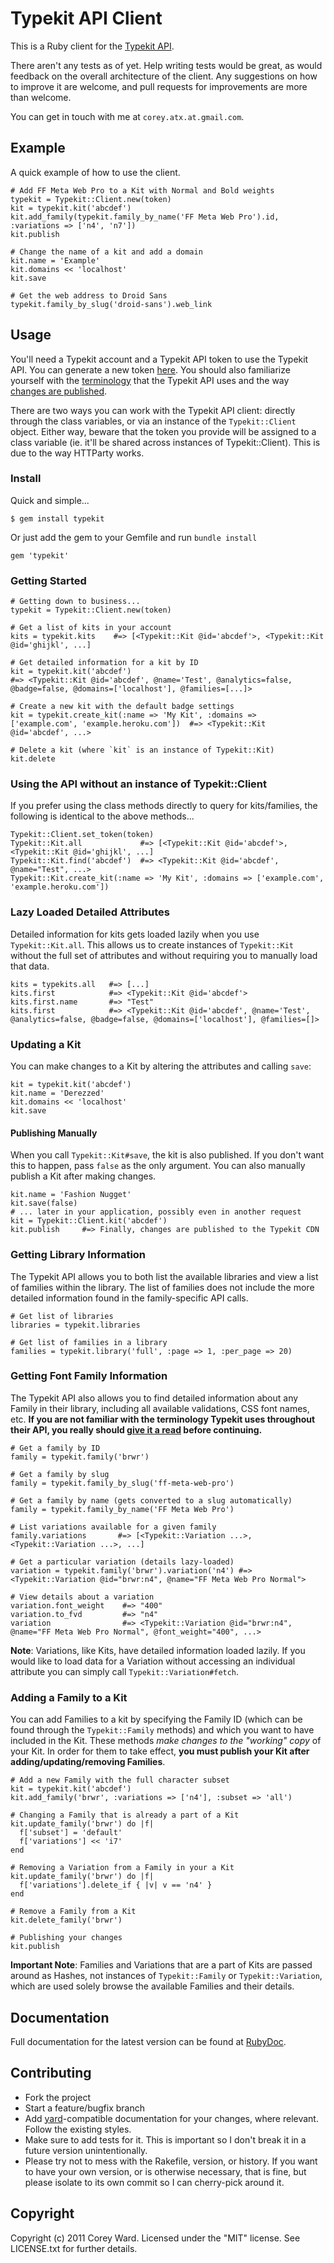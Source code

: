 Typekit API Client
==================

This is a Ruby client for the [Typekit API](http://typekit.com/docs/api).

There aren't any tests as of yet. Help writing tests would be great, as would feedback on the overall architecture of the 
client. Any suggestions on how to improve it are welcome, and pull requests for improvements are more than welcome.

You can get in touch with me at `corey.atx.at.gmail.com`.

Example
-------

A quick example of how to use the client. 

    # Add FF Meta Web Pro to a Kit with Normal and Bold weights
    typekit = Typekit::Client.new(token)
    kit = typekit.kit('abcdef')
    kit.add_family(typekit.family_by_name('FF Meta Web Pro').id, :variations => ['n4', 'n7'])
    kit.publish
    
    # Change the name of a kit and add a domain
    kit.name = 'Example'
    kit.domains << 'localhost'
    kit.save
    
    # Get the web address to Droid Sans
    typekit.family_by_slug('droid-sans').web_link

Usage
-----

You'll need a Typekit account and a Typekit API token to use the Typekit API. You can generate a new token 
[here](https://typekit.com/account/tokens). You should also familiarize yourself with the 
[terminology](http://typekit.com/docs/api/terminology) that the Typekit API uses and the way [changes are published](http://typekit.com/docs/api/kits).

There are two ways you can work with the Typekit API client: directly through the class variables, or via an
instance of the `Typekit::Client` object. Either way, beware that the token you provide will be assigned to
a class variable (ie. it'll be shared across instances of Typekit::Client). This is due to the way HTTParty works.

### Install

Quick and simple...

    $ gem install typekit

Or just add the gem to your Gemfile and run `bundle install`

    gem 'typekit'


### Getting Started

    # Getting down to business...
    typekit = Typekit::Client.new(token)
  
    # Get a list of kits in your account
    kits = typekit.kits    #=> [<Typekit::Kit @id='abcdef'>, <Typekit::Kit @id='ghijkl', ...]

    # Get detailed information for a kit by ID
    kit = typekit.kit('abcdef')
    #=> <Typekit::Kit @id='abcdef', @name='Test', @analytics=false, @badge=false, @domains=['localhost'], @families=[...]>
    
    # Create a new kit with the default badge settings
    kit = typekit.create_kit(:name => 'My Kit', :domains => ['example.com', 'example.heroku.com'])  #=> <Typekit::Kit @id='abcdef', ...>
    
    # Delete a kit (where `kit` is an instance of Typekit::Kit)
    kit.delete

### Using the API without an instance of Typekit::Client

If you prefer using the class methods directly to query for kits/families, the following is identical to the above methods...

    Typekit::Client.set_token(token)
    Typekit::Kit.all             #=> [<Typekit::Kit @id='abcdef'>, <Typekit::Kit @id='ghijkl', ...]
    Typekit::Kit.find('abcdef')  #=> <Typekit::Kit @id='abcdef', @name="Test", ...>
    Typekit::Kit.create_kit(:name => 'My Kit', :domains => ['example.com', 'example.heroku.com'])

### Lazy Loaded Detailed Attributes    

Detailed information for kits gets loaded lazily when you use `Typekit::Kit.all`. This allows us to create instances
of `Typekit::Kit` without the full set of attributes and without requiring you to manually load that data.

    kits = typekits.all   #=> [...]
    kits.first            #=> <Typekit::Kit @id='abcdef'>
    kits.first.name       #=> "Test"
    kits.first            #=> <Typekit::Kit @id='abcdef', @name='Test', @analytics=false, @badge=false, @domains=['localhost'], @families=[]>

### Updating a Kit

You can make changes to a Kit by altering the attributes and calling `save`:

    kit = typekit.kit('abcdef')
    kit.name = 'Derezzed'
    kit.domains << 'localhost'
    kit.save

#### Publishing Manually

When you call `Typekit::Kit#save`, the kit is also published. If you don't want this to happen, pass `false` as the only argument. You can also manually publish a Kit after making changes.

    kit.name = 'Fashion Nugget'
    kit.save(false)
    # ... later in your application, possibly even in another request
    kit = Typekit::Client.kit('abcdef')
    kit.publish     #=> Finally, changes are published to the Typekit CDN
    
### Getting Library Information

The Typekit API allows you to both list the available libraries and view a list of families within the library. The list
of families does not include the more detailed information found in the family-specific API calls.

    # Get list of libraries
    libraries = typekit.libraries
    
    # Get list of families in a library
    families = typekit.library('full', :page => 1, :per_page => 20)

### Getting Font Family Information

The Typekit API also allows you to find detailed information about any Family in their library, including all available
validations, CSS font names, etc. **If you are not familiar with the terminology Typekit uses throughout their API, you 
really should [give it a read](http://typekit.com/docs/api/terminology) before continuing.**

    # Get a family by ID
    family = typekit.family('brwr')
    
    # Get a family by slug
    family = typekit.family_by_slug('ff-meta-web-pro')
    
    # Get a family by name (gets converted to a slug automatically)
    family = typekit.family_by_name('FF Meta Web Pro')
    
    # List variations available for a given family
    family.variations       #=> [<Typekit::Variation ...>, <Typekit::Variation ...>, ...]
    
    # Get a particular variation (details lazy-loaded)
    variation = typekit.family('brwr').variation('n4') #=> <Typekit::Variation @id="brwr:n4", @name="FF Meta Web Pro Normal">
    
    # View details about a variation
    variation.font_weight    #=> "400"
    variation.to_fvd         #=> "n4"
    variation                #=> <Typekit::Variation @id="brwr:n4", @name="FF Meta Web Pro Normal", @font_weight="400", ...>
    
**Note**: Variations, like Kits, have detailed information loaded lazily. If you would like to load data for a Variation 
without accessing an individual attribute you can simply call `Typekit::Variation#fetch`.

### Adding a Family to a Kit

You can add Families to a kit by specifying the Family ID (which can be found through the `Typekit::Family` methods) and 
which you want to have included in the Kit. These methods *make changes to the "working" copy* of your Kit. In order for them 
to take effect, **you must publish your Kit after adding/updating/removing Families**.
    
    # Add a new Family with the full character subset
    kit = typekit.kit('abcdef')
    kit.add_family('brwr', :variations => ['n4'], :subset => 'all')
    
    # Changing a Family that is already a part of a Kit
    kit.update_family('brwr') do |f|
      f['subset'] = 'default'
      f['variations'] << 'i7'
    end
    
    # Removing a Variation from a Family in your a Kit
    kit.update_family('brwr') do |f|
      f['variations'].delete_if { |v| v == 'n4' }
    end
    
    # Remove a Family from a Kit
    kit.delete_family('brwr')
    
    # Publishing your changes
    kit.publish
    
**Important Note**: Families and Variations that are a part of Kits are passed around as Hashes, not instances of `Typekit::Family` or 
`Typekit::Variation`, which are used solely browse the available Families and their details.
    
Documentation
-------------

Full documentation for the latest version can be found at [RubyDoc](http://rubydoc.info/github/coreyward/typekit).

Contributing
------------

* Fork the project
* Start a feature/bugfix branch
* Add [yard](http://yardoc.org/)-compatible documentation for your changes, where relevant. Follow the existing styles.
* Make sure to add tests for it. This is important so I don't break it in a future version unintentionally.
* Please try not to mess with the Rakefile, version, or history. If you want to have your own version, or is otherwise necessary, that is fine, but please isolate to its own commit so I can cherry-pick around it.

Copyright
---------

Copyright (c) 2011 Corey Ward. Licensed under the "MIT" license. See LICENSE.txt for
further details.

